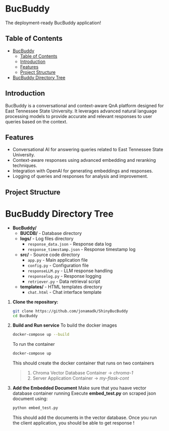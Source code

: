 # BucBuddy

The deployment-ready BucBuddy application!

## Table of Contents

- [BucBuddy](#bucbuddy)
  - [Table of Contents](#table-of-contents)
  - [Introduction](#introduction)
  - [Features](#features)
  - [Project Structure](#project-structure)
- [BucBuddy Directory Tree](#bucbuddy-directory-tree)

## Introduction

BucBuddy is a conversational and context-aware QnA platform designed for East Tennessee State University. It leverages advanced natural language processing models to provide accurate and relevant responses to user queries based on the context.

## Features

- Conversational AI for answering queries related to East Tennessee State University.
- Context-aware responses using advanced embedding and reranking techniques.
- Integration with OpenAI for generating embeddings and responses.
- Logging of queries and responses for analysis and improvement.

## Project Structure

# BucBuddy Directory Tree

- **BucBuddy/**
  - **BUCDB/** - Database directory
  - **logs/** - Log files directory
    - `response_data.json` - Response data log
    - `response_timestamp.json` - Response timestamp log
  - **src/** - Source code directory
    - `app.py` - Main application file
    - `config.py` - Configuration file
    - `responseLLM.py` - LLM response handling
    - `responselog.py` - Response logging
    - `retriever.py` - Data retrieval script
  - **templates/** - HTML templates directory
    - `chat.html` - Chat interface template


1. **Clone the repository:**

   ```sh
   git clone https://github.com/jonamadk/ShinyBucBuddy
   cd BucBuddy
   ```


2. **Build and Run service**
    To build the docker images
    ```bash
    docker-compose up --build   
    ```
   To run the container
   ```bash
   docker-compose up
   ```
    This should create the docker container that runs on two containers
    > 1. Chroma Vector Database Container -> *chroma-1*
    > 2. Server Application Container -> *my-flask-cont*

3. **Add the Embedded Document**
    Make sure that you haave vector database container running
    Execute **embed_test.py** on scraped json document using:
    ```bash
    python embed_test.py
    ```
    This should add the documents in the vector database. Once you run the client application, you should be able to get response !
